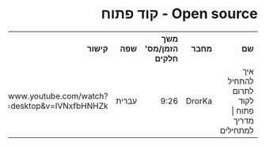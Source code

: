 <div dir="rtl">
    <h1>Open source - קוד פתוח</h1>
    <table>
        <tr>
            <th style="text-align: right;">שם</th>
            <th style="text-align: right;">מחבר</th>
            <th style="text-align: right;">משך הזמן/מס' חלקים</th>
            <th style="text-align: right;">שפה</th>
            <th style="text-align: right;">קישור</th>
            <th style="text-align: right;">הערות</th>
        </tr>
        <tr>
            <td style="text-align: right;">איך להתחיל לתרום לקוד פתוח | מדריך למתחילים</td>
            <td style="text-align: right;">DrorKa</td>
            <td style="text-align: right;">9:26</td>
            <td style="text-align: right;">עברית</td>
            <td style="text-align: right;">
                <a>https://www.youtube.com/watch?app=desktop&v=IVNxfbHNHZk</a>   
            </td>
            <td style="text-align: right;"></td>
        </tr>
    <table>
</div>